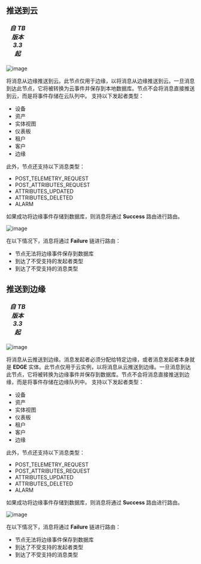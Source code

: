 ## 推送到云

<table  style="width:12%">
   <thead>
     <tr>
	 <td style="text-align: center"><strong><em>自 TB 版本 3.3 起</em></strong></td>
     </tr>
   </thead>
</table> 

![image](/images/edge/nodes/push-to-cloud.png)

将消息从边缘推送到云。此节点仅用于边缘，以将消息从边缘推送到云。一旦消息到达此节点，它将被转换为云事件并保存到本地数据库。节点不会将消息直接推送到云，而是将事件存储在云队列中。
支持以下发起者类型：
- 设备
- 资产
- 实体视图
- 仪表板
- 租户
- 客户
- 边缘

此外，节点还支持以下消息类型：
- POST_TELEMETRY_REQUEST
- POST_ATTRIBUTES_REQUEST
- ATTRIBUTES_UPDATED
- ATTRIBUTES_DELETED
- ALARM

如果成功将边缘事件存储到数据库，则消息将通过 **Success** 路由进行路由。

![image](/images/edge/nodes/push-to-cloud-form.png)

在以下情况下，消息将通过 **Failure** 链进行路由：
- 节点无法将边缘事件保存到数据库
- 到达了不受支持的发起者类型
- 到达了不受支持的消息类型

## 推送到边缘

<table  style="width:12%">
   <thead>
     <tr>
	 <td style="text-align: center"><strong><em>自 TB 版本 3.3 起</em></strong></td>
     </tr>
   </thead>
</table> 

![image](/images/edge/nodes/push-to-edge.png)

将消息从云推送到边缘。消息发起者必须分配给特定边缘，或者消息发起者本身就是 **EDGE** 实体。此节点仅用于云实例，以将消息从云推送到边缘。一旦消息到达此节点，它将被转换为边缘事件并保存到数据库。节点不会将消息直接推送到边缘，而是将事件存储在边缘队列中。
支持以下发起者类型：
- 设备
- 资产
- 实体视图
- 仪表板
- 租户
- 客户
- 边缘

此外，节点还支持以下消息类型：
- POST_TELEMETRY_REQUEST
- POST_ATTRIBUTES_REQUEST
- ATTRIBUTES_UPDATED
- ATTRIBUTES_DELETED
- ALARM

如果成功将边缘事件存储到数据库，则消息将通过 **Success** 路由进行路由。

![image](/images/edge/nodes/push-to-edge-form.png)

在以下情况下，消息将通过 **Failure** 链进行路由：
- 节点无法将边缘事件保存到数据库
- 到达了不受支持的发起者类型
- 到达了不受支持的消息类型
